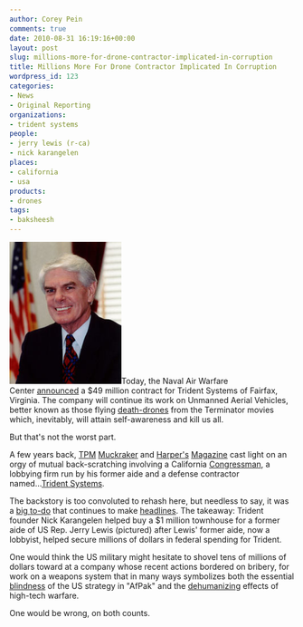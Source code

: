 ```yaml
---
author: Corey Pein
comments: true
date: 2010-08-31 16:19:16+00:00
layout: post
slug: millions-more-for-drone-contractor-implicated-in-corruption
title: Millions More For Drone Contractor Implicated In Corruption 
wordpress_id: 123
categories:
- News
- Original Reporting
organizations:
- trident systems
people:
- jerry lewis (r-ca)
- nick karangelen
places:
- california
- usa
products:
- drones
tags:
- baksheesh
---
```


![](/images/2010/08/Rep-Jerry-Lewis.jpg)Today, the Naval Air Warfare Center [announced](http://www.defense.gov//contracts/contract.aspx?contractid=4356) a $49 million contract for Trident Systems of Fairfax, Virginia. The company will continue its work on Unmanned Aerial Vehicles, better known as those flying [death-drones](http://terminator.wikia.com/wiki/HK-Drone) from the Terminator movies which, inevitably, will attain self-awareness and kill us all.

But that's not the worst part.

A few years back, [TPM](http://tpmmuckraker.talkingpointsmemo.com/2006/06/lewis_faces_probe_but_pals_sta.php) [Muckraker](http://tpmmuckraker.talkingpointsmemo.com/archives/000830.php) and [Harper's](http://harpers.org/archive/2006/06/sb-letitia-white-1149628733) [Magazine](http://harpers.org/archive/2008/02/hbc-90002400) cast light on an orgy of mutual back-scratching involving a California [Congressman](http://jerrylewis.house.gov/), a lobbying firm run by his former aide and a defense contractor named...[Trident Systems](http://www.tridsys.com/index.htm).

<!-- more -->

The backstory is too convoluted to rehash here, but needless to say, it was a [big ](http://www.nytimes.com/2006/06/07/washington/07white.html)[to-do](http://www.washingtonpost.com/wp-dyn/content/article/2006/06/07/AR2006060702275.html) that continues to make [headlines](http://www.pe.com/localnews/politics/stories/PE_News_Local_S_lewis25.46f636b.html). The takeaway: Trident founder Nick Karangelen helped buy a $1 million townhouse for a former aide of US Rep. Jerry Lewis (pictured) after Lewis' former aide, now a lobbyist, helped secure millions of dollars in federal spending for Trident.

One would think the US military might hesitate to shovel tens of millions of dollars toward at a company whose recent actions bordered on bribery, for work on a weapons system that in many ways symbolizes both the essential [blindness](http://www.nytimes.com/2009/05/17/opinion/17exum.html?_r=1) of the US strategy in "AfPak" and the [dehumanizing](http://www.military.com/news/article/predator-pilots-suffering-war-stress.html?col=1186032310810&wh=news) effects of high-tech warfare.

One would be wrong, on both counts.
